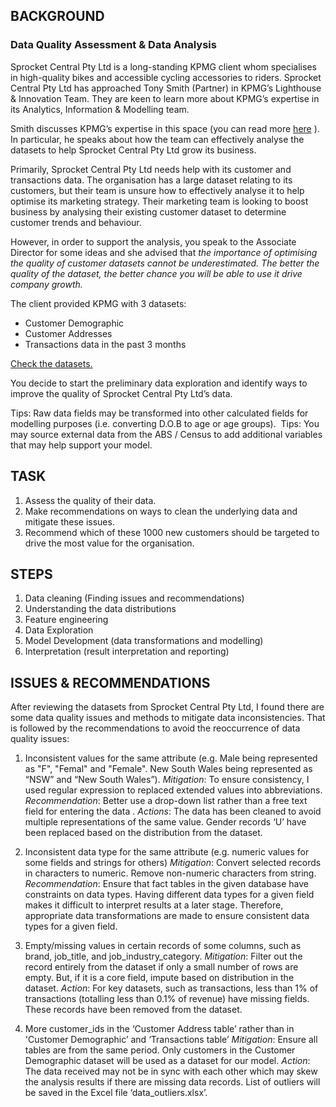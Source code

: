 ## BACKGROUND

### Data Quality Assessment & Data Analysis
Sprocket Central Pty Ltd is a long-standing KPMG client whom specialises in high-quality bikes and accessible cycling accessories to riders. Sprocket Central Pty Ltd has approached Tony Smith (Partner) in KPMG’s Lighthouse & Innovation Team. They are keen to learn more about KPMG’s expertise in its Analytics, Information & Modelling team. 

Smith discusses KPMG’s expertise in this space (you can read more [here](https://kpmg.com/au/en/home/services/advisory/management-consulting/digital/data-analytics-modelling.html) ). 
In particular, he speaks about how the team can effectively analyse the datasets to help Sprocket Central Pty Ltd grow its business.

Primarily, Sprocket Central Pty Ltd needs help with its customer and transactions data. 
The organisation has a large dataset relating to its customers, but their team is unsure how to effectively analyse it to help optimise its marketing strategy. Their marketing team is looking to boost business by analysing their existing customer dataset to determine customer trends and behaviour.

However, in order to support the analysis, you speak to the Associate Director for some ideas and 
she advised that *the importance of optimising the quality of customer datasets cannot be underestimated. 
The better the quality of the dataset, the better chance you will be able to use it drive company growth.*

The client provided KPMG with 3 datasets:
- Customer Demographic 
- Customer Addresses
- Transactions data in the past 3 months

[Check the datasets.](https://github.com/eunikehp/Forage-Virtual-Internship/blob/main/KPMG%20Data%20Analytics/KPMG%20raw%20data.xlsx)
  
You decide to start the preliminary data exploration and identify ways to improve the quality of Sprocket Central Pty Ltd’s data.

Tips: Raw data fields may be transformed into other calculated fields for modelling purposes (i.e. converting D.O.B to age or age groups).  Tips: You may source external data from the ABS / Census to add additional variables that may help support your model. 

 

## TASK
1.  Assess the quality of their data.
2.  Make recommendations on ways to clean the underlying data and mitigate these issues.
3.  Recommend which of these 1000 new customers should be targeted to drive the most value for the organisation.

## STEPS
1.  Data cleaning (Finding issues and recommendations)
2.  Understanding the data distributions
3.  Feature engineering
4.  Data Exploration
5.  Model Development (data transformations and modelling)
6.  Interpretation (result interpretation and reporting)

## ISSUES & RECOMMENDATIONS

After reviewing the datasets from Sprocket Central Pty Ltd, I found there are some data quality issues and methods to mitigate data inconsistencies. That is followed by the recommendations to avoid the reoccurrence of data quality issues:
1. Inconsistent values for the same attribute (e.g. Male being represented as "F", "Femal" and "Female". New South Wales being represented as “NSW” and “New South Wales”).
*Mitigation*: To ensure consistency, I used regular expression to replaced extended values into abbreviations.
*Recommendation*: Better use a drop-down list rather than a free text field for entering the data .
*Actions*: The data has been cleaned to avoid multiple representations of the same value. Gender records ‘U’ have been replaced based on the distribution from the dataset.

3. Inconsistent data type for the same attribute (e.g. numeric values for some fields and strings for others) 
*Mitigation*: Convert selected records in characters to numeric. Remove non-numeric characters from string. *Recommendation*: Ensure that fact tables in the given database have constraints on data types. 
Having different data types for a given field makes it difficult to interpret results at a later stage. Therefore, appropriate data transformations are made to ensure consistent data types for a given field.

4. Empty/missing values in certain records of some columns, such as brand, job_title, and job_industry_category.
*Mitigation*: Filter out the record entirely from the dataset if only a small number of rows are empty. But, if it is a core field, impute based on distribution in the dataset. 
*Action*: For key datasets, such as transactions, less than 1% of transactions (totalling less than 0.1% of revenue) have missing fields. These records have been removed from the dataset.

5. More customer_ids in the ‘Customer Address table’ rather than in 'Customer Demographic’ and ‘Transactions table’ 
*Mitigation*: Ensure all tables are from the same period. Only customers in the Customer Demographic dataset will be used as a dataset for our model. 
*Action*: The data received may not be in sync with each other which may skew the analysis results if there are missing data records. List of outliers will be saved in the Excel file ‘data_outliers.xlsx’.


 

